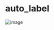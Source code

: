 # auto_label

![image](https://user-images.githubusercontent.com/15991040/175321728-332431a7-2956-4ca7-a12b-1d27f331a12a.png)
